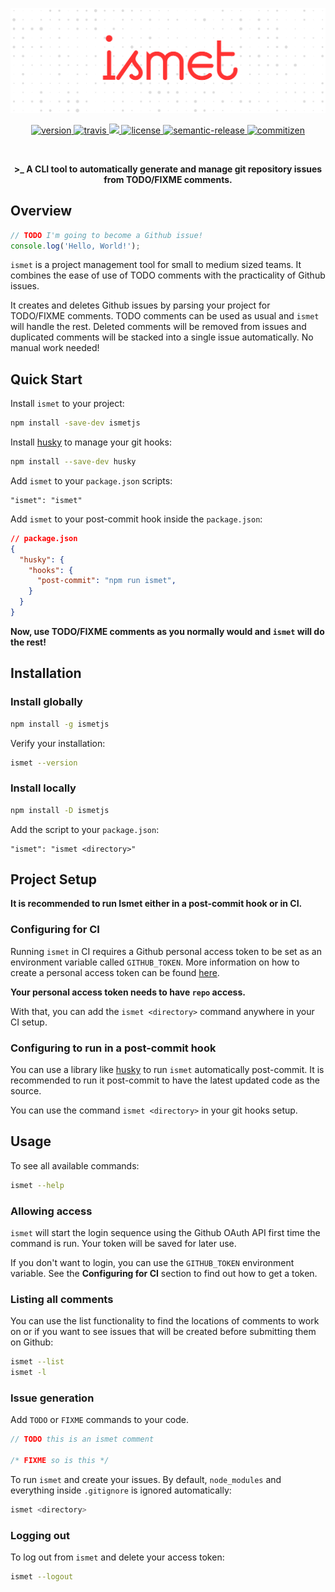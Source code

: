 [![ismetjs](https://raw.githubusercontent.com/otanriverdi/ismetjs/master/assets/banner.png)](https://github.com/otanriverdi/ismetjs)

<p align="center">
  <a href="https://npmjs.org/package/ismetjs">
    <img src="https://img.shields.io/npm/v/ismetjs" alt="version">
  </a>
  <a href="https://travis-ci.org/otanriverdi/ismetjs">
    <img src="https://travis-ci.com/otanriverdi/ismetjs.svg?branch=master" alt="travis">
  </a>
  <a href="https://codecov.io/gh/otanriverdi/ismetjs">
    <img src="https://codecov.io/gh/otanriverdi/ismetjs/branch/master/graph/badge.svg" />
  </a>
  <a href="https://github.com/otanriverdi/ismetjs">
    <img src="https://img.shields.io/github/license/otanriverdi/ismetjs" alt="license">
  </a>
  <a href="https://github.com/semantic-release/semantic-release">
    <img src="https://img.shields.io/badge/%20%20%F0%9F%93%A6%F0%9F%9A%80-semantic--release-e10079.svg" alt="semantic-release">
  </a>
  <a href="http://commitizen.github.io/cz-cli/">
    <img src="https://img.shields.io/badge/commitizen-friendly-brightgreen.svg" alt="commitizen">
  </a>
</p>

<br>
<p align="center"><b>>_ A CLI tool to automatically generate and manage git repository issues from TODO/FIXME comments.</b></p>

## Overview

```javascript
// TODO I'm going to become a Github issue!
console.log('Hello, World!');
```

`ismet` is a project management tool for small to medium sized teams. It combines the ease of use of TODO comments with the practicality of Github issues.

It creates and deletes Github issues by parsing your project for TODO/FIXME comments. TODO comments can be used as usual and `ismet` will handle the rest. Deleted comments will be removed from issues and duplicated comments will be stacked into a single issue automatically. No manual work needed!

## Quick Start

Install `ismet` to your project:

```sh
npm install -save-dev ismetjs
```

Install [husky](https://github.com/typicode/husky/tree/master) to manage your git hooks:

```sh
npm install --save-dev husky
```

Add `ismet` to your `package.json` scripts:

```
"ismet": "ismet"
```

Add `ismet` to your post-commit hook inside the `package.json`:

```json
// package.json
{
  "husky": {
    "hooks": {
      "post-commit": "npm run ismet",
    }
  }
}
```

**Now, use TODO/FIXME comments as you normally would and `ismet` will do the rest!**

## Installation

### Install globally

```sh
npm install -g ismetjs
```

Verify your installation:

```sh
ismet --version
```

### Install locally

```sh
npm install -D ismetjs
```

Add the script to your `package.json`:

```
"ismet": "ismet <directory>"
```

## Project Setup

**It is recommended to run Ismet either in a post-commit hook or in CI.**

### Configuring for CI

Running `ismet` in CI requires a Github personal access token to be set as an environment variable called `GITHUB_TOKEN`. More information on how to create a personal access token can be found [here](https://docs.github.com/en/free-pro-team@latest/github/authenticating-to-github/creating-a-personal-access-token).

**Your personal access token needs to have `repo` access.**

With that, you can add the `ismet <directory>` command anywhere in your CI setup.

### Configuring to run in a post-commit hook

You can use a library like [husky](https://github.com/typicode/husky) to run `ismet` automatically post-commit. It is recommended to run it post-commit to have the latest updated code as the source.

You can use the command `ismet <directory>` in your git hooks setup.

## Usage

To see all available commands:

```sh
ismet --help
```

### Allowing access

`ismet` will start the login sequence using the Github OAuth API first time the command is run. Your token will be saved for later use.

If you don't want to login, you can use the `GITHUB_TOKEN` environment variable. See the **Configuring for CI** section to find out how to get a token.

### Listing all comments

You can use the list functionality to find the locations of comments to work on or if you want to see issues that will be created before submitting them on Github:

```sh
ismet --list
ismet -l
```

### Issue generation

Add `TODO` or `FIXME` commands to your code.

```javascript
// TODO this is an ismet comment

/* FIXME so is this */
```

To run `ismet` and create your issues. By default, `node_modules` and everything inside `.gitignore` is ignored automatically:

```sh
ismet <directory>
```

### Logging out

To log out from `ismet` and delete your access token:

```sh
ismet --logout
```
